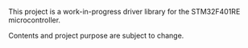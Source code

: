 This project is a work-in-progress driver library for the STM32F401RE microcontroller.

Contents and project purpose are subject to change.
